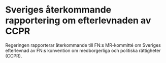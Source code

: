 # Sveriges återkommande rapportering om efterlevnaden av CCPR

Regeringen rapporterar återkommande till FN:s MR\-kommitté om Sveriges efterlevnad av FN:s konvention om medborgerliga och politiska rättigheter (CCPR).
